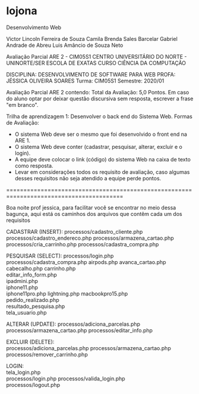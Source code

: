 # lojona
Desenvolvimento Web

Victor Lincoln Ferreira de Souza
Camila Brenda Sales Barcelar
Gabriel Andrade de Abreu
Luis Amâncio de Souza Neto

Avaliação Parcial ARE 2  - CIM05S1
CENTRO UNIVERSITÁRIO DO NORTE - UNINORTE/SER 
ESCOLA DE EXATAS
CURSO CIÊNCIA DA COMPUTAÇÃO 

DISCIPLINA: DESENVOLVIMENTO DE SOFTWARE PARA WEB
PROFA: JÉSSICA OLIVEIRA SOARES
Turma: CIM05S1  Semestre: 2020/01

Avaliação Parcial ARE 2 contendo:
Total da Avaliação: 5,0 Pontos.
Em caso do aluno optar por deixar questão discursiva sem resposta, escrever a frase "em branco".

Trilha de aprendizagem 1: Desenvolver o back end do Sistema Web.
Formas de Avaliação: 
- O sistema Web deve ser o mesmo que foi desenvolvido o front end na ARE 1.
- O sistema Web deve conter (cadastrar, pesquisar, alterar, excluir e o login).
- A equipe deve colocar o link (código) do sistema Web na caixa de texto como resposta.
- Levar em considerações todos os requisito de avaliação, caso algumas desses requisitos não seja atendido a equipe perde pontos.

========================================================================================

Boa noite prof jessica, para facilitar você se encontrar no meio dessa bagunça, aqui está os caminhos dos arquivos que contêm cada um dos requisitos

CADASTRAR (INSERT): 
processos/cadastro_cliente.php  
processos/cadastro_endereco.php 
processos/armazena_cartao.php 
processos/cria_carrinho.php 
processos/cadastra_compra.php 

PESQUISAR (SELECT): 
processos/login.php 
processos/cadastra_compra.php 
airpods.php 
avanca_cartao.php 
cabecalho.php 
carrinho.php  
editar_info_form.php  
ipadmini.php  
iphone11.php  
iphone11pro.php 
lightning.php 
macbookpro15.php  
pedido_realizado.php  
resultado_pesquisa.php  
tela_usuario.php  

ALTERAR (UPDATE): 
processos/adiciona_parcelas.php 
processos/armazena_cartao.php 
processos/editar_info.php 

EXCLUIR (DELETE):   
processos/adiciona_parcelas.php 
processos/armazena_cartao.php 
processos/remover_carrinho.php  

LOGIN:  
tela_login.php  
processos/login.php 
processos/valida_login.php  
processos/logout.php  
